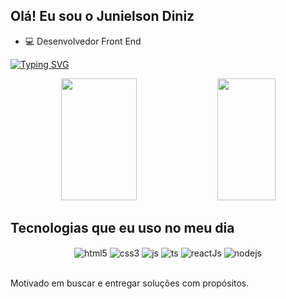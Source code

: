## Olá! Eu sou o Junielson Diniz

- 💻 Desenvolvedor Front End

[![Typing SVG](https://readme-typing-svg.herokuapp.com/?color=e34f26&size=35&center=true&vCenter=true&width=1000&lines=HELLO,+My+name+is+Junielson+Diniz;I'm+31+years+old;I'm+from+Brazil;Be+Welcome!+:%29)](https://git.io/typing-svg)

<div align="center">
      <img width="49%" height="195px" src="https://github-readme-stats.vercel.app/api?username=JSDiniz&show_icons=true&theme=dracula&title_color=e34f26" />
      <img width="43%" height="195px" src="https://github-readme-stats.vercel.app/api/top-langs/?username=JSDiniz&layout=compact&theme=dracula&title_color=e34f26" /> 
</div>

## Tecnologias que eu uso no meu dia

<div align="center" style="display: inline_block">
  <img align="center" alt="html5" src="https://img.shields.io/badge/HTML5-E34F26?style=for-the-badge&logo=html5&logoColor=white" />
  <img align="center" alt="css3" src="https://img.shields.io/badge/CSS3-00C7B7?style=for-the-badge&logo=CSS3&logoColor=white" />
  <img align="center" alt="js" src="https://img.shields.io/badge/JavaScript-F7DF1E?style=for-the-badge&logo=javascript&logoColor=black" />
  <img align="center" alt="ts" src="https://img.shields.io/badge/TypeScript-007ACC?style=for-the-badge&logo=typescript&logoColor=white" />
  <img align="center" alt="reactJs" src="https://img.shields.io/badge/-React.js-20232A?style=for-the-badge&logo=react&logoColor=white" />
  <img align="center" alt="nodejs" src="https://img.shields.io/badge/Node.js-43853D?style=for-the-badge&logo=node.js&logoColor=white" />
</div><br/>

Motivado em buscar e entregar soluções com propósitos.

